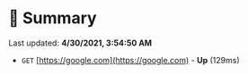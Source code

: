 # 📖 Summary
Last updated: **4/30/2021, 3:54:50 AM**

- `GET` [https://google.com](https://google.com) - **Up** (129ms)
